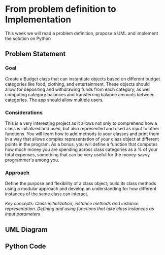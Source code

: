 # From problem definition to Implementation

This week we will read a problem definition, propose a UML and implement the solution on Python

## Problem Statement

### Goal

Create a Budget class that can instantiate objects based on different budget categories like food, clothing, and entertainment. These objects should allow for depositing and withdrawing funds from each category, as well computing category balances and transferring balance amounts between categories. The app should allow multiple users. 

### Considerations

This is a very interesting project as it allows not only to comprehend how a class is initialized and used, but also represented and used as input to other functions. You will learn how to add methods to your classes and print them in a way that allows complex representation of your class object at different points in the program. As a bonus, you will define a function that computes how much money you are spending across class categories as a % of your total expenses, something that can be very useful for the money-savvy programmer's among you.

### Approach

Define the purpose and flexibility of a class object; build its class methods using a modular approach and develop an understanding for how different instances of the same class can interact.

*Key concepts: Class initialization, instance methods and instance representation. Defining and using functions that take class instances as input parameters*

## UML Diagram



## Python Code

